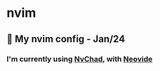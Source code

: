 # nvim
## 🧊 My nvim config - Jan/24
### I'm currently using [NvChad](https://github.com/NvChad/NvChad), with [Neovide](https://github.com/neovide/neovide)
